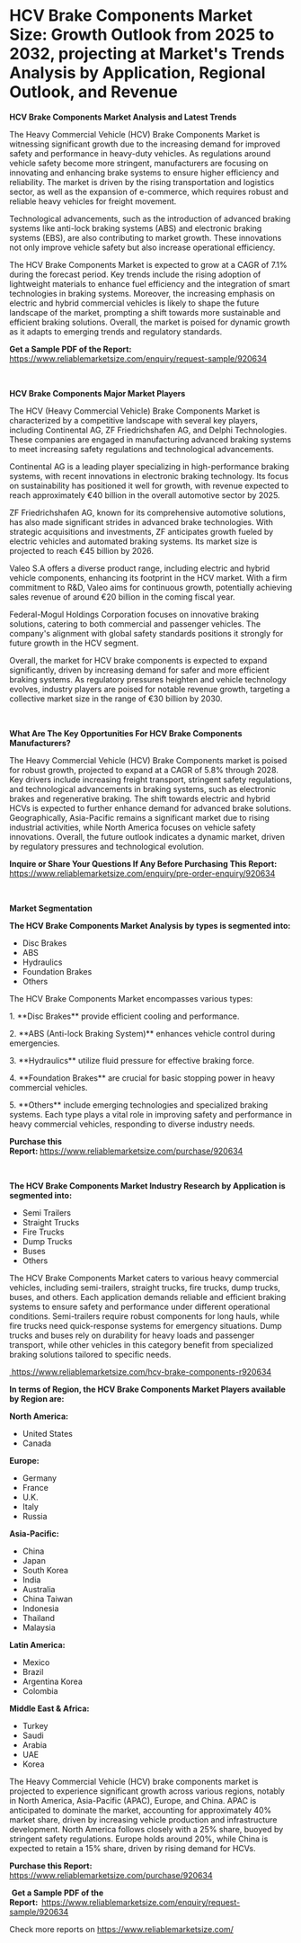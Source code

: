 <p><h1>HCV Brake Components Market Size: Growth Outlook from 2025 to 2032, projecting at Market's Trends Analysis by Application, Regional Outlook, and Revenue</h1></p><p><strong>HCV Brake Components Market Analysis and Latest Trends</strong></p>
<p><p>The Heavy Commercial Vehicle (HCV) Brake Components Market is witnessing significant growth due to the increasing demand for improved safety and performance in heavy-duty vehicles. As regulations around vehicle safety become more stringent, manufacturers are focusing on innovating and enhancing brake systems to ensure higher efficiency and reliability. The market is driven by the rising transportation and logistics sector, as well as the expansion of e-commerce, which requires robust and reliable heavy vehicles for freight movement.</p><p>Technological advancements, such as the introduction of advanced braking systems like anti-lock braking systems (ABS) and electronic braking systems (EBS), are also contributing to market growth. These innovations not only improve vehicle safety but also increase operational efficiency.</p><p>The HCV Brake Components Market is expected to grow at a CAGR of 7.1% during the forecast period. Key trends include the rising adoption of lightweight materials to enhance fuel efficiency and the integration of smart technologies in braking systems. Moreover, the increasing emphasis on electric and hybrid commercial vehicles is likely to shape the future landscape of the market, prompting a shift towards more sustainable and efficient braking solutions. Overall, the market is poised for dynamic growth as it adapts to emerging trends and regulatory standards.</p></p>
<p><strong>Get a Sample PDF of the Report:&nbsp;</strong> <a href="https://www.reliablemarketsize.com/enquiry/request-sample/920634?utm_campaign=2292&utm_medium=2&utm_source=Github&utm_content=ia&utm_term=07032025&utm_id=hcv-brake-components">https://www.reliablemarketsize.com/enquiry/request-sample/920634</a></p>
<p>&nbsp;</p>
<p><strong>HCV Brake Components Major Market Players</strong></p>
<p><p>The HCV (Heavy Commercial Vehicle) Brake Components Market is characterized by a competitive landscape with several key players, including Continental AG, ZF Friedrichshafen AG, and Delphi Technologies. These companies are engaged in manufacturing advanced braking systems to meet increasing safety regulations and technological advancements.</p><p>Continental AG is a leading player specializing in high-performance braking systems, with recent innovations in electronic braking technology. Its focus on sustainability has positioned it well for growth, with revenue expected to reach approximately €40 billion in the overall automotive sector by 2025.</p><p>ZF Friedrichshafen AG, known for its comprehensive automotive solutions, has also made significant strides in advanced brake technologies. With strategic acquisitions and investments, ZF anticipates growth fueled by electric vehicles and automated braking systems. Its market size is projected to reach €45 billion by 2026.</p><p>Valeo S.A offers a diverse product range, including electric and hybrid vehicle components, enhancing its footprint in the HCV market. With a firm commitment to R&D, Valeo aims for continuous growth, potentially achieving sales revenue of around €20 billion in the coming fiscal year.</p><p>Federal-Mogul Holdings Corporation focuses on innovative braking solutions, catering to both commercial and passenger vehicles. The company's alignment with global safety standards positions it strongly for future growth in the HCV segment.</p><p>Overall, the market for HCV brake components is expected to expand significantly, driven by increasing demand for safer and more efficient braking systems. As regulatory pressures heighten and vehicle technology evolves, industry players are poised for notable revenue growth, targeting a collective market size in the range of €30 billion by 2030.</p></p>
<p>&nbsp;</p>
<p><strong>What Are The Key Opportunities For HCV Brake Components Manufacturers?</strong></p>
<p><p>The Heavy Commercial Vehicle (HCV) Brake Components market is poised for robust growth, projected to expand at a CAGR of 5.8% through 2028. Key drivers include increasing freight transport, stringent safety regulations, and technological advancements in braking systems, such as electronic brakes and regenerative braking. The shift towards electric and hybrid HCVs is expected to further enhance demand for advanced brake solutions. Geographically, Asia-Pacific remains a significant market due to rising industrial activities, while North America focuses on vehicle safety innovations. Overall, the future outlook indicates a dynamic market, driven by regulatory pressures and technological evolution.</p></p>
<p><strong>Inquire or Share Your Questions If Any Before Purchasing This Report:</strong> <a href="https://www.reliablemarketsize.com/enquiry/pre-order-enquiry/920634?utm_campaign=2292&utm_medium=2&utm_source=Github&utm_content=ia&utm_term=07032025&utm_id=hcv-brake-components">https://www.reliablemarketsize.com/enquiry/pre-order-enquiry/920634</a></p>
<p>&nbsp;</p>
<p><strong>Market Segmentation</strong></p>
<p><strong>The HCV Brake Components Market Analysis by types is segmented into:</strong></p>
<p><ul><li>Disc Brakes</li><li>ABS</li><li>Hydraulics</li><li>Foundation Brakes</li><li>Others</li></ul></p>
<p><p>The HCV Brake Components Market encompasses various types: </p><p>1. **Disc Brakes** provide efficient cooling and performance. </p><p>2. **ABS (Anti-lock Braking System)** enhances vehicle control during emergencies. </p><p>3. **Hydraulics** utilize fluid pressure for effective braking force. </p><p>4. **Foundation Brakes** are crucial for basic stopping power in heavy commercial vehicles. </p><p>5. **Others** include emerging technologies and specialized braking systems. Each type plays a vital role in improving safety and performance in heavy commercial vehicles, responding to diverse industry needs.</p></p>
<p><strong>Purchase this Report:&nbsp;</strong><a href="https://www.reliablemarketsize.com/purchase/920634?utm_campaign=2292&utm_medium=2&utm_source=Github&utm_content=ia&utm_term=07032025&utm_id=hcv-brake-components">https://www.reliablemarketsize.com/purchase/920634</a></p>
<p>&nbsp;</p>
<p><strong>The HCV Brake Components Market Industry Research by Application is segmented into:</strong></p>
<p><ul><li>Semi Trailers</li><li>Straight Trucks</li><li>Fire Trucks</li><li>Dump Trucks</li><li>Buses</li><li>Others</li></ul></p>
<p><p>The HCV Brake Components Market caters to various heavy commercial vehicles, including semi-trailers, straight trucks, fire trucks, dump trucks, buses, and others. Each application demands reliable and efficient braking systems to ensure safety and performance under different operational conditions. Semi-trailers require robust components for long hauls, while fire trucks need quick-response systems for emergency situations. Dump trucks and buses rely on durability for heavy loads and passenger transport, while other vehicles in this category benefit from specialized braking solutions tailored to specific needs.</p></p>
<p><a href="https://www.reliablemarketsize.com/hcv-brake-components-r920634?utm_campaign=2292&utm_medium=2&utm_source=Github&utm_content=ia&utm_term=07032025&utm_id=hcv-brake-components">&nbsp;https://www.reliablemarketsize.com/hcv-brake-components-r920634</a></p>
<p><strong>In terms of Region, the HCV Brake Components Market Players available by Region are:</strong></p>
<p>
    <p> <strong> North America: </strong>
        <ul>
            <li>United States</li>
            <li>Canada</li>
        </ul>
        </p> 
    <p> <strong> Europe: </strong>
        <ul>
            <li>Germany</li>
            <li>France</li>
            <li>U.K.</li>
            <li>Italy</li>
            <li>Russia</li>
        </ul>
        </p> 
    <p> <strong> Asia-Pacific: </strong>
        <ul>
            <li>China</li>
            <li>Japan</li>
            <li>South Korea</li>
            <li>India</li>
            <li>Australia</li>
            <li>China Taiwan</li>
            <li>Indonesia</li>
            <li>Thailand</li>
            <li>Malaysia</li>
        </ul>
        </p> 
    <p> <strong> Latin America: </strong>
        <ul>
            <li>Mexico</li>
            <li>Brazil</li>
            <li>Argentina Korea</li>
            <li>Colombia</li>
        </ul>
        </p> 
    <p> <strong> Middle East & Africa: </strong>
        <ul>
            <li>Turkey</li>
            <li>Saudi</li>
            <li>Arabia</li>
            <li>UAE</li>
            <li>Korea</li>
        </ul>
    </p>
    </p>
<p><p>The Heavy Commercial Vehicle (HCV) brake components market is projected to experience significant growth across various regions, notably in North America, Asia-Pacific (APAC), Europe, and China. APAC is anticipated to dominate the market, accounting for approximately 40% market share, driven by increasing vehicle production and infrastructure development. North America follows closely with a 25% share, buoyed by stringent safety regulations. Europe holds around 20%, while China is expected to retain a 15% share, driven by rising demand for HCVs.</p></p>
<p><strong>Purchase this Report: </strong><a href="https://www.reliablemarketsize.com/purchase/920634?utm_campaign=2292&utm_medium=2&utm_source=Github&utm_content=ia&utm_term=07032025&utm_id=hcv-brake-components">https://www.reliablemarketsize.com/purchase/920634</a></p>
<p>&nbsp;<strong>Get a Sample PDF of the Report:&nbsp;&nbsp;</strong><a href="https://www.reliablemarketsize.com/enquiry/request-sample/920634?utm_campaign=2292&utm_medium=2&utm_source=Github&utm_content=ia&utm_term=07032025&utm_id=hcv-brake-components">https://www.reliablemarketsize.com/enquiry/request-sample/920634</a></p>
<p><strong></strong></p>
<p>Check more reports on <a href="https://www.reliablemarketsize.com/?utm_campaign=2292&utm_medium=2&utm_source=Github&utm_content=ia&utm_term=07032025&utm_id=hcv-brake-components">https://www.reliablemarketsize.com/</a></p>